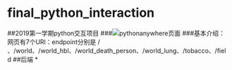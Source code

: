 # final_python_interaction
##2019第一学期python交互项目
###![pythonanywhere页面](http://lixintao.pythonanywhere.com/)
###基本介绍：网页有7个URl：endpoint分别是 / 、/world、/world_hbl、/world_death_person、/world_lung、/tobacco、/field
##后端
*

